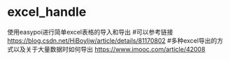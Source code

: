 # excel_handle
使用easypoi进行简单excel表格的导入和导出
#可以参考链接
https://blog.csdn.net/HiBoyljw/article/details/81170802
#多种excel导出的方式以及关于大量数据时如何导出
https://www.imooc.com/article/42008
